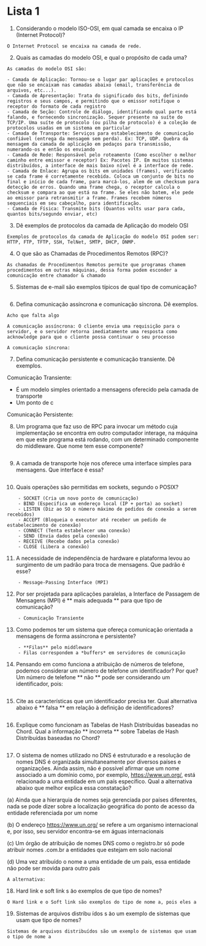 # Lista 1

1. Considerando o modelo ISO-OSI, em qual camada se encaixa o IP (Internet Protocol)?

```
O Internet Protocol se encaixa na camada de rede.
```

2. Quais as camadas do modelo OSI, e qual o propósito de cada uma?

```
As camadas do modelo OSI são:

- Camada de Aplicação: Tornou-se o lugar par aplicações e protocolos que não se encaixam nas camadas abaixo (email, transferência de arquivos, etc...).
- Camada de Apresentação: Trata do significado dos bits, definindo registros e seus campos, e permitindo que o emissor notifique o receptor do formato de cada registro
- Camada de Seção: Controle de diálogo, identificando qual parte está falando, e fornecendo sincronização. Sequer presente na suíte do TCP/IP. Uma suíte de protocolo (ou pilha de protocolo) é a coleção de protocolos usadas em um sistema em particular
- Camada de Transporte: Serviços para estabelecimento de comunicação confiável (entrega da mensagem sem perda). Ex: TCP, UDP. Quebra da mensagem da camada de aplicação em pedaços para transmissão, numerando-os e então os enviando
- Camada de Rede: Responsável pelo roteamento (Como escolher o melhor caminho entre emissor e receptor) Ex: Pacotes IP. Em muitos sistemas distribuídos, a interface de mais baixo nível é a interface de rede.
- Camada de Enlace: Agrupa os bits em unidades (frames), verificando se cada frame é corretamente recebida. Coloca um conjunto de bits no final e início de cada frame, para marcá-los, alem de um checksum para detecção de erros. Quando uma frame chega, o receptor calcula o checksum e compara ao que está na frame. Se eles não batem, ele pede ao emissor para retransmitir a frame. Frames recebem números sequenciais em seu cabeçalho, para identificação.
- Camada de Física: Transmite bits (Quantos volts usar para cada, quantos bits/segundo enviar, etc)
```

3. Dê exemplos de protocolos da camada de Aplicação do modelo OSI

```
Exemplos de protocolos da camada de Aplicação do modelo OSI podem ser: HTTP, FTP, TFTP, SSH, TelNet, SMTP, DHCP, DNMP.
```

4. O que são as Chamadas de Procedimentos Remotos (RPC)?

```
As chamadas de Procedimentos Remotos permite que programas chamem procedimentos em outras máquinas, dessa forma podem esconder a comunicação entre chamador & chamado
```

5. Sistemas de e-mail são exemplos tı́picos de qual tipo de comunicação?

```

```

6. Defina comunicação assı́ncrona e comunicação sı́ncrona. Dê exemplos.

```
Acho que falta algo

A comunicação assíncrona: O cliente envia uma requisição para o servidor, e o servidor retorna imediatamente uma resposta como acknowledge para que o cliente possa continuar o seu processo

A comunicação síncrona:
```

7. Defina comunicação persistente e comunicação transiente. Dê exemplos.

Comunicação Transiente:

- É um modelo simples orientado a mensagens oferecido pela camada de transporte
- Um ponto de c

Comunicação Persistente:

8. Um programa que faz uso de RPC para invocar um método cuja implementação se encontra em outro computador interage, na máquina em que este programa está rodando, com um determinado componente do middleware. Que nome tem esse componente?

```

```

9. A camada de transporte hoje nos oferece uma interface simples para mensagens. Que interface é essa?

```

```

10. Quais operações são permitidas em sockets, segundo o POSIX?

```
	- SOCKET (Cria um novo ponto de comunicação)
	- BIND (Especifica um endereço local (IP + porta) ao socket)
	- LISTEN (Diz ao SO o nùmero máximo de pedidos de conexão a serem recebidos)
	- ACCEPT (Bloqueia o executor até receber um pedido de estabelecimento de conexão)
	- CONNECT (Tenta estabelecer uma conexão)
	- SEND (Envia dados pela conexão)
	- RECEIVE (Recebe dados pela conexão)
	- CLOSE (Libera a conexão)
```

11. A necessidade de independência de hardware e plataforma levou ao surgimento de um padrão para troca de mensagens. Que padrão é esse?

```
	- Message-Passing Interface (MPI)
```

12. Por ser projetada para aplicações paralelas, a Interface de Passagem de Mensagens (MPI) é ** mais adequada ** para que tipo de comunicação?

```
	- Comunicação Transiente
```

13. Como podemos ter um sistema que ofereça comunicação orientada a mensagens de forma assı́ncrona e persistente?

```
	- **Filas** pelo middleware
	- Filas correspondem a *buffers* em servidores de comunicação
```


14. Pensando em como funciona a atribuição de números de telefone, podemos considerar um número de telefone um identificador? Por que? Um número de telefone ** não ** pode ser considerando um identificador, pois:

```

```

15. Cite as caracterı́sticas que um identificador precisa ter. Qual alternativa abaixo é ** falsa ** em relação à definição de identificadores?

```

```

16. Explique como funcionam as Tabelas de Hash Distribuı́das baseadas no Chord. Qual a informação ** incorreta ** sobre Tabelas de Hash Distribuídas baseadas no Chord?

```

```

17. O sistema de nomes utilizado no DNS é estruturado e a resolução de nomes DNS é organizada simultaneamente por diversos paı́ses e organizações. Ainda assim, não é possı́vel afirmar que um nome associado a um domı́nio como, por exemplo, https://www.un.org/, está relacionado a uma entidade em um paı́s especı́fico. Qual a alternativa abaixo que melhor explica essa constatação?

(a) Ainda que a hierarquia de nomes seja gerenciada por paı́ses diferentes, nada se pode dizer sobre a localização geográfica do ponto de acesso da entidade referenciada por um nome

(b) O endereço https://www.un.org/ se refere a um organismo internacional e, por isso, seu servidor encontra-se em águas internacionais

(c) Um órgão de atribuição de nomes DNS como o registro.br só pode atribuir nomes .com.br a entidades que estejam em solo nacional

(d) Uma vez atribuı́do o nome a uma entidade de um paı́s, essa entidade não pode ser movida para outro paı́s

```
A alternativa: 
```

18. Hard link e soft link s ̃ao exemplos de que tipo de nomes?

```
O Hard link e o Soft link são exemplos do tipo de nome a, pois eles a
```

19. Sistemas de arquivos distribu ́ıdos s ̃ao um exemplo de sistemas que usam que tipo de nomes?

```
Sistemas de arquivos distribuídos são um exemplo de sistemas que usam o tipo de nome a
```
